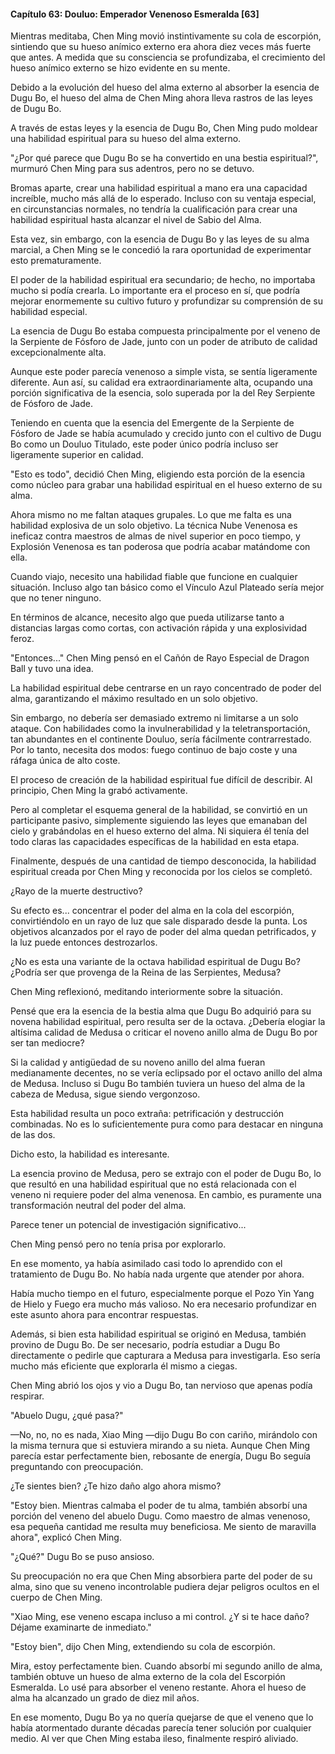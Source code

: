 
#### Capítulo 63: Douluo: Emperador Venenoso Esmeralda [63]

Mientras meditaba, Chen Ming movió instintivamente su cola de escorpión, sintiendo que su hueso anímico externo era ahora diez veces más fuerte que antes. A medida que su consciencia se profundizaba, el crecimiento del hueso anímico externo se hizo evidente en su mente.

Debido a la evolución del hueso del alma externo al absorber la esencia de Dugu Bo, el hueso del alma de Chen Ming ahora lleva rastros de las leyes de Dugu Bo.

A través de estas leyes y la esencia de Dugu Bo, Chen Ming pudo moldear una habilidad espiritual para su hueso del alma externo.

"¿Por qué parece que Dugu Bo se ha convertido en una bestia espiritual?", murmuró Chen Ming para sus adentros, pero no se detuvo.

Bromas aparte, crear una habilidad espiritual a mano era una capacidad increíble, mucho más allá de lo esperado. Incluso con su ventaja especial, en circunstancias normales, no tendría la cualificación para crear una habilidad espiritual hasta alcanzar el nivel de Sabio del Alma.

Esta vez, sin embargo, con la esencia de Dugu Bo y las leyes de su alma marcial, a Chen Ming se le concedió la rara oportunidad de experimentar esto prematuramente.

El poder de la habilidad espiritual era secundario; de hecho, no importaba mucho si podía crearla. Lo importante era el proceso en sí, que podría mejorar enormemente su cultivo futuro y profundizar su comprensión de su habilidad especial.

La esencia de Dugu Bo estaba compuesta principalmente por el veneno de la Serpiente de Fósforo de Jade, junto con un poder de atributo de calidad excepcionalmente alta.

Aunque este poder parecía venenoso a simple vista, se sentía ligeramente diferente. Aun así, su calidad era extraordinariamente alta, ocupando una porción significativa de la esencia, solo superada por la del Rey Serpiente de Fósforo de Jade.

Teniendo en cuenta que la esencia del Emergente de la Serpiente de Fósforo de Jade se había acumulado y crecido junto con el cultivo de Dugu Bo como un Douluo Titulado, este poder único podría incluso ser ligeramente superior en calidad.

"Esto es todo", decidió Chen Ming, eligiendo esta porción de la esencia como núcleo para grabar una habilidad espiritual en el hueso externo de su alma.

Ahora mismo no me faltan ataques grupales. Lo que me falta es una habilidad explosiva de un solo objetivo. La técnica Nube Venenosa es ineficaz contra maestros de almas de nivel superior en poco tiempo, y Explosión Venenosa es tan poderosa que podría acabar matándome con ella.

Cuando viajo, necesito una habilidad fiable que funcione en cualquier situación. Incluso algo tan básico como el Vínculo Azul Plateado sería mejor que no tener ninguno.

En términos de alcance, necesito algo que pueda utilizarse tanto a distancias largas como cortas, con activación rápida y una explosividad feroz.

"Entonces..." Chen Ming pensó en el Cañón de Rayo Especial de Dragon Ball y tuvo una idea.

La habilidad espiritual debe centrarse en un rayo concentrado de poder del alma, garantizando el máximo resultado en un solo objetivo.

Sin embargo, no debería ser demasiado extremo ni limitarse a un solo ataque. Con habilidades como la invulnerabilidad y la teletransportación, tan abundantes en el continente Douluo, sería fácilmente contrarrestado. Por lo tanto, necesita dos modos: fuego continuo de bajo coste y una ráfaga única de alto coste.

El proceso de creación de la habilidad espiritual fue difícil de describir. Al principio, Chen Ming la grabó activamente.

Pero al completar el esquema general de la habilidad, se convirtió en un participante pasivo, simplemente siguiendo las leyes que emanaban del cielo y grabándolas en el hueso externo del alma. Ni siquiera él tenía del todo claras las capacidades específicas de la habilidad en esta etapa.

Finalmente, después de una cantidad de tiempo desconocida, la habilidad espiritual creada por Chen Ming y reconocida por los cielos se completó.

¿Rayo de la muerte destructivo?

Su efecto es... concentrar el poder del alma en la cola del escorpión, convirtiéndolo en un rayo de luz que sale disparado desde la punta. Los objetivos alcanzados por el rayo de poder del alma quedan petrificados, y la luz puede entonces destrozarlos.

¿No es esta una variante de la octava habilidad espiritual de Dugu Bo? ¿Podría ser que provenga de la Reina de las Serpientes, Medusa?

Chen Ming reflexionó, meditando interiormente sobre la situación.

Pensé que era la esencia de la bestia alma que Dugu Bo adquirió para su novena habilidad espiritual, pero resulta ser de la octava. ¿Debería elogiar la altísima calidad de Medusa o criticar el noveno anillo alma de Dugu Bo por ser tan mediocre?

Si la calidad y antigüedad de su noveno anillo del alma fueran medianamente decentes, no se vería eclipsado por el octavo anillo del alma de Medusa. Incluso si Dugu Bo también tuviera un hueso del alma de la cabeza de Medusa, sigue siendo vergonzoso.

Esta habilidad resulta un poco extraña: petrificación y destrucción combinadas. No es lo suficientemente pura como para destacar en ninguna de las dos.

Dicho esto, la habilidad es interesante.

La esencia provino de Medusa, pero se extrajo con el poder de Dugu Bo, lo que resultó en una habilidad espiritual que no está relacionada con el veneno ni requiere poder del alma venenosa. En cambio, es puramente una transformación neutral del poder del alma.

Parece tener un potencial de investigación significativo...

Chen Ming pensó pero no tenía prisa por explorarlo.

En ese momento, ya había asimilado casi todo lo aprendido con el tratamiento de Dugu Bo. No había nada urgente que atender por ahora.

Había mucho tiempo en el futuro, especialmente porque el Pozo Yin Yang de Hielo y Fuego era mucho más valioso. No era necesario profundizar en este asunto ahora para encontrar respuestas.

Además, si bien esta habilidad espiritual se originó en Medusa, también provino de Dugu Bo. De ser necesario, podría estudiar a Dugu Bo directamente o pedirle que capturara a Medusa para investigarla. Eso sería mucho más eficiente que explorarla él mismo a ciegas.

Chen Ming abrió los ojos y vio a Dugu Bo, tan nervioso que apenas podía respirar.

"Abuelo Dugu, ¿qué pasa?"

—No, no, no es nada, Xiao Ming —dijo Dugu Bo con cariño, mirándolo con la misma ternura que si estuviera mirando a su nieta. Aunque Chen Ming parecía estar perfectamente bien, rebosante de energía, Dugu Bo seguía preguntando con preocupación.

¿Te sientes bien? ¿Te hizo daño algo ahora mismo?

"Estoy bien. Mientras calmaba el poder de tu alma, también absorbí una porción del veneno del abuelo Dugu. Como maestro de almas venenoso, esa pequeña cantidad me resulta muy beneficiosa. Me siento de maravilla ahora", explicó Chen Ming.

"¿Qué?" Dugu Bo se puso ansioso.

Su preocupación no era que Chen Ming absorbiera parte del poder de su alma, sino que su veneno incontrolable pudiera dejar peligros ocultos en el cuerpo de Chen Ming.

"Xiao Ming, ese veneno escapa incluso a mi control. ¿Y si te hace daño? Déjame examinarte de inmediato."

"Estoy bien", dijo Chen Ming, extendiendo su cola de escorpión.

Mira, estoy perfectamente bien. Cuando absorbí mi segundo anillo de alma, también obtuve un hueso de alma externo de la cola del Escorpión Esmeralda. Lo usé para absorber el veneno restante. Ahora el hueso de alma ha alcanzado un grado de diez mil años.

En ese momento, Dugu Bo ya no quería quejarse de que el veneno que lo había atormentado durante décadas parecía tener solución por cualquier medio. Al ver que Chen Ming estaba ileso, finalmente respiró aliviado.